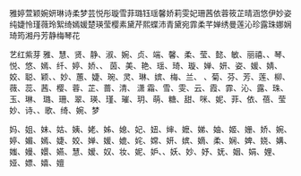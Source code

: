 

雅婷萱颖婉妍琳诗柔梦芸悦彤璇雪菲璐钰瑶馨娇莉雯妃珊茜依蓉筱芷晴涵悠伊妙姿纯婕怜瑾薇玲絮绮嫣媛楚瑛莹樱素黛芹熙蝶沛青黛宛霏柔芊婵绣曼莲沁珍露珠娜娴琦筠湘丹芳静梅琴花

艺红紫芽
雅、慧、贤、静、淑、婉、贞、端、馨、柔、莹、懿、敏、丽禧、、琴、悦、悠、嫣、纤、婷、娇、、 茵、美、艳、瑶、琦、璇、婵、妍、姿、媛、婧、姣、聪、颖、、妙、蕙、婕、琬、灵、琳、嫔、梅、兰、 、菊、芬、芳、莲、柳、薇、蕊、茜、樱、蓉、芷、蔷、清、 潇 霜、雪、雯、云、霞、霏、沁、露、珠、玉、琳、 璐、珊、翠、瑛、瑾、璀、玥、萌、糖、甜、咪、妮、菲、依、蓓、莹妙、诗、、歌、绮、婉、梦


妈、姐、妹、姑、姨、姥、姊、媳、妃、妞、婶、嬷、娣、妯、姬、姗、娇、婉、婷、媚、嫣、婕、姣、婵、媛、媲、姹、嫦、妍、嫔、嫡、柔、娴、婢、娆、媾、媸、嫚、嬛、嬿、慧、嫒、奴、妆、妮、妒、、妖、妙、妤、妩、姻、娟、娌、娅、嫖、嬉、嬗